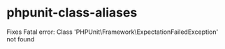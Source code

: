 # phpunit-class-aliases
Fixes Fatal error: Class 'PHPUnit\Framework\ExpectationFailedException' not found
